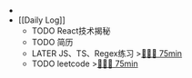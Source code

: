 -
- [[Daily Log]]
	- TODO React技术揭秘
	- TODO 简历
	- LATER JS、TS、Regex练习 >[🍅🍅🍅 75min](#agenda-pomo://?t=f-1690450894959-1500%2Cf-1690452876125-1500%2Cf-1690454468285-1500)
	- TODO leetcode >[🍅🍅🍅 75min](#agenda-pomo://?t=f-1690523265085-1500%2Cf-1690525260194-1500%2Cf-1690529943286-1500)